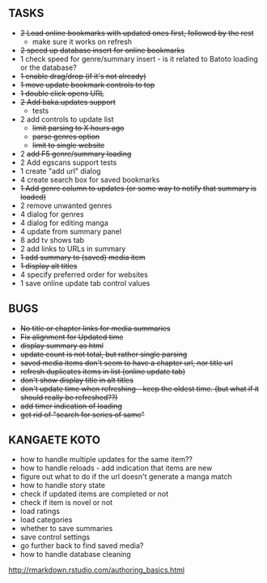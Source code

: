 ## TASKS
* ~~2 Load online bookmarks with updated ones first, followed by the rest~~
  * make sure it works on refresh
* ~~2 speed up database insert for online bookmarks~~
* 1 check speed for genre/summary insert - is it related to Batoto loading or the database?
* ~~1 enable drag/drop (if it's not already)~~
* ~~1 move update bookmark controls to top~~
* ~~1 double click opens URL~~
* ~~2 Add baka.updates support~~
  * tests
* 2 add controls to update list 
	* ~~limit parsing to X hours ago~~
	* ~~parse genres option~~
	* ~~limit to single website~~
* 2 ~~add F5 genre/summary loading~~
* 2 Add egscans support
	tests
* 1 create "add url" dialog
* 4 create search box for saved bookmarks
* ~~1 Add genre column to updates (or some way to notify that summary is loaded)~~
* 2 remove unwanted genres
* 4 dialog for genres
* 4 dialog for editing manga
* 4 update from summary panel
* 8 add tv shows tab
* 2 add links to URLs in summary
* ~~1 add summary to (saved) media item~~
* ~~1 display alt titles~~
* 4 specify preferred order for websites
* 1 save online update tab control values

## BUGS
* ~~No title or chapter links for media summaries~~
* ~~Fix alignment for Updated time~~
* ~~display summary as html~~
* ~~update count is not total, but rather single parsing~~
* ~~saved media items don't seem to have a chapter url, nor title url~~
* ~~refresh duplicates items in list (online update tab)~~
* ~~don't show display title in alt titles~~
* ~~don't update time when refreshing - keep the oldest time. (but what if it should really be refreshed??)~~
* ~~add timer indication of loading~~
* ~~get rid of "search for series of same"~~

## KANGAETE KOTO
* how to handle multiple updates for the same item??
* how to handle reloads - add indication that items are new
* figure out what to do if the url doesn't generate a manga match
* how to handle story state
* check if updated items are completed or not
* check if item is novel or not
* load ratings
* load categories
* whether to save summaries
* save control settings
* go further back to find saved media?
* how to handle database cleaning

http://rmarkdown.rstudio.com/authoring_basics.html
